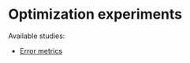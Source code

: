 # **Optimization experiments**

Available studies:

- [Error metrics](https://github.com/matheusomendonca/optimization_experiments/blob/master/Optimization_Error_measures.ipynb)
